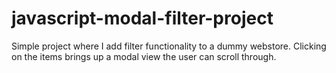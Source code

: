 # javascript-modal-filter-project
Simple project where I add filter functionality to a dummy webstore. Clicking on the items brings up a modal view the user can scroll through.
